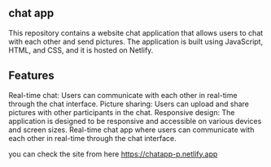## chat app
This repository contains a website chat application that allows users to chat with each other and send pictures. The application is built using JavaScript, HTML, and CSS, and it is hosted on Netlify.
## Features

Real-time chat: Users can communicate with each other in real-time through the chat interface.
Picture sharing: Users can upload and share pictures with other participants in the chat.
Responsive design: The application is designed to be responsive and accessible on various devices and screen sizes.
Real-time chat app where users can communicate with each other in real-time through the chat interface.

you can check the site from here
https://chatapp-p.netlify.app




